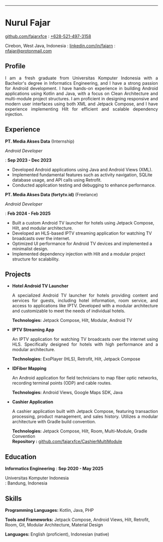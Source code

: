 ---

# Nurul Fajar
<span class="iconify" data-icon="tabler:brand-github"></span> [github.com/fajarxfce](https://github.com/fajarxfce)
  : <span class="iconify" data-icon="tabler:phone"></span> [+628-521-497-3158](https://wa.me/11234567890)

<span class="iconify" data-icon="ic:outline-location-on"></span> Cirebon, West Java, Indonesia
  : <span class="iconify" data-icon="tabler:brand-linkedin"></span> [linkedin.com/in/fajarn](https://linkedin.com/in/fajarn)
  : <span class="iconify" data-icon="tabler:mail"></span> [nfajar@protonmail.com](mailto:nfajar@protonmail.com)

## Profile

<p align="justify">
I am a fresh graduate from Universitas Komputer Indonesia with a Bachelor's degree in Informatics Engineering, and I have a strong passion for Android development. I have hands-on experience in building Android applications using Kotlin and Java, with a focus on Clean Architecture and multi-module project structures. I am proficient in designing responsive and modern user interfaces using both XML and Jetpack Compose, and I have experience implementing Hilt for efficient and scalable dependency injection.
</p>

## Experience

**PT. Media Akses Data** (Internship)

*Android Developer*

: **Sep 2023 - Dec 2023**

- Developed Android applications using Java and Android Views (XML).
- Implemented fundamental features such as activity navigation, SQLite database usage, and API calls using Retrofit.
- Conducted application testing and debugging to enhance performance.

**PT. Media Akses Data (fortytv.id)** (Freelance)

*Android Developer*

: **Feb 2024 - Feb 2025**

- Built a custom Android TV launcher for hotels using Jetpack Compose, Hilt, and modular architecture.
- Developed an HLS-based IPTV streaming application for watching TV broadcasts over the internet.
- Optimized UI performance for Android TV devices and implemented a minimalist design.
- Implemented dependency injection with Hilt and a modular project structure for scalability.

## Projects
- **Hotel Android TV Launcher** 
  
  <p align="justify">A specialized Android TV launcher for hotels providing content and services for guests, including hotel information, room service, and access to applications like IPTV. Developed with a modular architecture and customizable to meet the needs of individual hotels. </p>

  **Technologies:** Jetpack Compose, Hilt, Modular, Android TV

- **IPTV Streaming App** 
  
  <p align="justify">An IPTV application for watching TV broadcasts over the internet using HLS. Specifically designed for hotels with high performance and a modular architecture. </p>

  **Technologies:** ExoPlayer (HLS), Retrofit, Hilt, Jetpack Compose

- **IDFiber Mapping** 

  <p align="justify">An Android application for field technicians to map fiber optic networks, recording terminal points (ODP) and cable routes. </p>

  **Technologies:** Android Views, Google Maps SDK, Java

- **Cashier Application** 

  <p align="justify">A cashier application built with Jetpack Compose, featuring transaction processing, product management, and sales history. Utilizes a modular architecture with Gradle build convention. </p>
  
  **Technologies:** Jetpack Compose, Hilt, Room, Multi-Module, Gradle Convention  
  **Repository :** <span class="iconify"></span> [github.com/fajarxfce/CashierMultiModule](https://github.com/fajarxfce/CashierMultiModule)

## Education

**Informatics Engineering** : **Sep 2020 - May 2025**

Universitas Komputer Indonesia  
: Bandung, Indonesia

## Skills

**Programming Languages:** <span class="iconify" data-icon="vscode-icons:file-type-kotlin"></span> Kotlin, <span class="iconify" data-icon="logos:java" data-inline="false"></span> Java, <span class="iconify" data-icon="logos:php" data-inline="false"></span> PHP

**Tools and Frameworks:** Jetpack Compose, Android Views, Hilt, Retrofit, Room, Git, Modular Architecture, Material Design

**Languages:** English (proficient), Indonesian (native)
